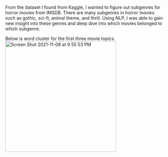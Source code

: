 From the dataset I found from Kaggle, I wanted to figure out subgenres for horror movies from IMSDB. There are many subgenres in horror movies such as gothic, sci-fi, animal theme, and thrill. Using NLP, I was able to gain new insight into these genres and deep dive into which movies belonged to which subgenre.

Below is word cluster for the first three movie topics. 
<img width="351" alt="Screen Shot 2021-11-08 at 9 55 53 PM" src="https://user-images.githubusercontent.com/86501110/140870266-6ac9582e-cc2f-43f1-9dad-bb066ef4b5a1.png">
